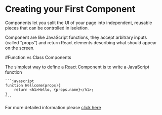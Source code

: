 # Creating your First Component

Components let you split the UI of your page into independent, reusable pieces that can be controlled in isoletion.

Component are like JavaScript functions, they accept arbitrary inputs (called "props") and return React elements describing what should appear on the screen.

#Function vs Class Components

The simplest way to define a React Component is to write a JavaScript function

    ```javascript
    function Wellcome(props){
        return <h1>Hello, {props.name}</h1>;
    }
    ```

For more detailed information please [click here](https://reactjs.org/docs/components-and-props.html)
